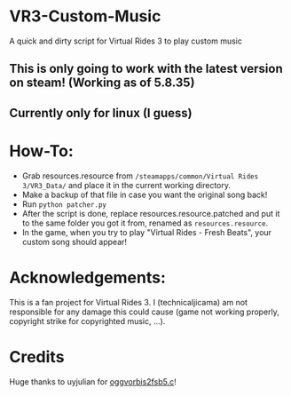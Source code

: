 # VR3-Custom-Music
A quick and dirty script for Virtual Rides 3 to play custom music
## This is only going to work with the latest version on steam! (Working as of 5.8.35)
## Currently only for linux (I guess)
# How-To:
- Grab resources.resource from `/steamapps/common/Virtual Rides 3/VR3_Data/` and place it in the current working directory.
- Make a backup of that file in case you want the original song back!
- Run `python patcher.py`
- After the script is done, replace resources.resource.patched and put it to the same folder you got it from, renamed as `resources.resource`.
- In the game, when you try to play "Virtual Rides - Fresh Beats", your custom song should appear!

# Acknowledgements:
This is a fan project for Virtual Rides 3.
I (technicaljicama) am not responsible for any damage this could cause (game not working properly, copyright strike for copyrighted music, ...).

# Credits
Huge thanks to uyjulian for [oggvorbis2fsb5.c](https://github.com/uyjulian/oggvorbis2fsb5)!
